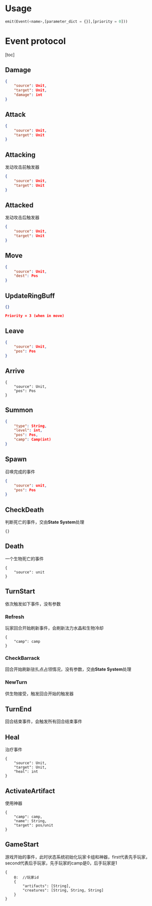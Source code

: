 # Usage

```python
emit(Event(<name>,[parameter_dict = {}],[priority = 0]))
```



# Event protocol

[toc]

## Damage

```json
{
    "source": Unit,
    "target": Unit,
    "damage": int
}
```

## Attack

```json
{
    "source": Unit,
    "target": Unit
}
```

## Attacking

发动攻击前触发器

```json
{
    "source": Unit,
    "target": Unit
}
```

## Attacked

发动攻击后触发器

```json
{
    "source": Unit,
    "target": Unit
}
```

## Move

```json
{
    "source": Unit,
    "dest": Pos
}
```

## UpdateRingBuff

```json
{}

Priority = 3 (when in move)
```

## Leave

```json
{
    "source": Unit,
    "pos": Pos
}
```

## Arrive

```
{
	"source": Unit,
    "pos": Pos
}
```

## Summon

```json
{
    "type": String,
    "level": int,
    "pos": Pos,
    "camp": Camp(int)
}
```

## Spawn

召唤完成的事件

```json
{
    "source": unit,
    "pos": Pos
}
```

## CheckDeath

判断死亡的事件，交由**State System**处理

```
{}
```

## Death

一个生物死亡的事件

```
{
	"source": unit
}
```

## TurnStart

依次触发如下事件，没有参数

### Refresh

玩家回合开始刷新事件，会刷新法力水晶和生物冷却

```
{
	"camp": camp
}
```

### CheckBarrack

回合开始刷新驻扎点占领情况，没有参数，交由**State System**处理

### NewTurn

供生物接受，触发回合开始的触发器

## TurnEnd

回合结束事件，会触发所有回合结束事件

## Heal

治疗事件

```
{
    "source": Unit,
    "target": Unit,
    "heal": int
}
```

## ActivateArtifact

使用神器

```
{
	"camp": camp,
	"name": String,
	"target": pos/unit
}
```

## GameStart

游戏开始的事件，此时状态系统初始化玩家卡组和神器，first代表先手玩家，second代表后手玩家，先手玩家的camp是0，后手玩家是1

```
{
	0:	//玩家id
	{
		"artifacts": [String],
		"creatures": [String, String, String]
	}
}
```

